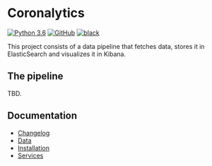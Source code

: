 # Coronalytics
[![Python 3.6](https://img.shields.io/badge/python-3.7.4-blue.svg)](https://www.python.org/downloads/release/python-374/)
[![GitHub](https://img.shields.io/github/license/mrhallak/Coronalytics)](https://github.com/mrhallak/Coronalytics)
[![black](https://img.shields.io/badge/code%20style-black-000000.svg)](https://github.com/psf/black)

This project consists of a data pipeline that fetches data, stores it in ElasticSearch and visualizes it in Kibana.

## The pipeline
TBD.

## Documentation
- [Changelog](docs/CHANGELOG.md)
- [Data](docs/DATA.md)
- [Installation](docs/INSTALL.md)
- [Services](docs/SERVICES.md)